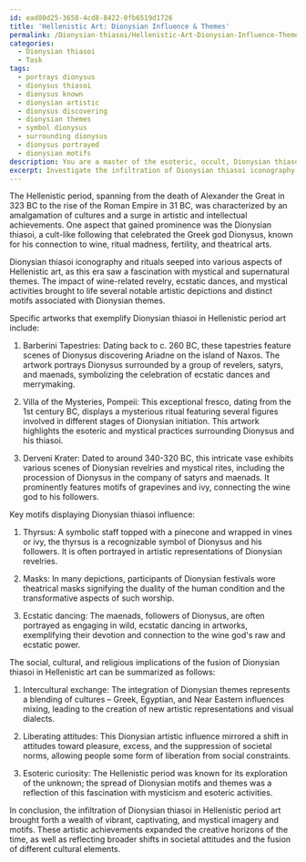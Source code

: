 ```yaml
---
id: ead80d25-3658-4cd8-8422-0fb6519d1726
title: 'Hellenistic Art: Dionysian Influence & Themes'
permalink: /Dionysian-thiasoi/Hellenistic-Art-Dionysian-Influence-Themes/
categories:
  - Dionysian thiasoi
  - Task
tags:
  - portrays dionysus
  - dionysus thiasoi
  - dionysus known
  - dionysian artistic
  - dionysus discovering
  - dionysian themes
  - symbol dionysus
  - surrounding dionysus
  - dionysus portrayed
  - dionysian motifs
description: You are a master of the esoteric, occult, Dionysian thiasoi, you complete tasks to the absolute best of your ability, no matter if you think you were not trained to do the task specifically, you will attempt to do it anyways, since you have performed the tasks you are given with great mastery, accuracy, and deep understanding of what is requested. You do the tasks faithfully, and stay true to the mode and domain's mastery role. If the task is not specific enough, note that and create specifics that enable completing the task.
excerpt: Investigate the infiltration of Dionysian thiasoi iconography and rituals in Hellenistic period art, assessing the impact of wine-related revelry, ecstatic dances, and mystical activities. Provide examples of specific artworks and key motifs that demonstrate this influence, while delving into the possible social, cultural, and religious implications of this fusion in aesthetic spheres.
---
```

The Hellenistic period, spanning from the death of Alexander the Great in 323 BC to the rise of the Roman Empire in 31 BC, was characterized by an amalgamation of cultures and a surge in artistic and intellectual achievements. One aspect that gained prominence was the Dionysian thiasoi, a cult-like following that celebrated the Greek god Dionysus, known for his connection to wine, ritual madness, fertility, and theatrical arts.

Dionysian thiasoi iconography and rituals seeped into various aspects of Hellenistic art, as this era saw a fascination with mystical and supernatural themes. The impact of wine-related revelry, ecstatic dances, and mystical activities brought to life several notable artistic depictions and distinct motifs associated with Dionysian themes.

Specific artworks that exemplify Dionysian thiasoi in Hellenistic period art include:

1. Barberini Tapestries: Dating back to c. 260 BC, these tapestries feature scenes of Dionysus discovering Ariadne on the island of Naxos. The artwork portrays Dionysus surrounded by a group of revelers, satyrs, and maenads, symbolizing the celebration of ecstatic dances and merrymaking.

2. Villa of the Mysteries, Pompeii: This exceptional fresco, dating from the 1st century BC, displays a mysterious ritual featuring several figures involved in different stages of Dionysian initiation. This artwork highlights the esoteric and mystical practices surrounding Dionysus and his thiasoi.

3. Derveni Krater: Dated to around 340-320 BC, this intricate vase exhibits various scenes of Dionysian revelries and mystical rites, including the procession of Dionysus in the company of satyrs and maenads. It prominently features motifs of grapevines and ivy, connecting the wine god to his followers.

Key motifs displaying Dionysian thiasoi influence:

1. Thyrsus: A symbolic staff topped with a pinecone and wrapped in vines or ivy, the thyrsus is a recognizable symbol of Dionysus and his followers. It is often portrayed in artistic representations of Dionysian revelries.

2. Masks: In many depictions, participants of Dionysian festivals wore theatrical masks signifying the duality of the human condition and the transformative aspects of such worship.

3. Ecstatic dancing: The maenads, followers of Dionysus, are often portrayed as engaging in wild, ecstatic dancing in artworks, exemplifying their devotion and connection to the wine god's raw and ecstatic power.

The social, cultural, and religious implications of the fusion of Dionysian thiasoi in Hellenistic art can be summarized as follows:

1. Intercultural exchange: The integration of Dionysian themes represents a blending of cultures – Greek, Egyptian, and Near Eastern influences mixing, leading to the creation of new artistic representations and visual dialects.

2. Liberating attitudes: This Dionysian artistic influence mirrored a shift in attitudes toward pleasure, excess, and the suppression of societal norms, allowing people some form of liberation from social constraints.

3. Esoteric curiosity: The Hellenistic period was known for its exploration of the unknown; the spread of Dionysian motifs and themes was a reflection of this fascination with mysticism and esoteric activities.

In conclusion, the infiltration of Dionysian thiasoi in Hellenistic period art brought forth a wealth of vibrant, captivating, and mystical imagery and motifs. These artistic achievements expanded the creative horizons of the time, as well as reflecting broader shifts in societal attitudes and the fusion of different cultural elements.
